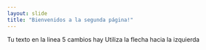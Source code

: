 ```yaml
---
layout: slide
title: "Bienvenidos a la segunda página!"
---
```

Tu texto en la linea 5 cambios hay
Utiliza la flecha hacia la izquierda 
